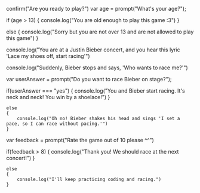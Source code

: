
confirm("Are you ready to play?")
var age = prompt("What's your age?");

if (age > 13)
{
    console.log("You are old enough to play this game :3")
}

else 
    {
        console.log("Sorry but you are not over 13 and are not allowed to play this game")
    }
    
console.log("You are at a Justin Bieber concert, and you hear this lyric 'Lace my shoes off, start racing'")

console.log("Suddenly, Bieber stops and says, 'Who wants to race me?'")

var userAnswer = prompt("Do you want to race Bieber on stage?");

if(userAnswer === "yes")
{
    console.log("You and Bieber start racing. It's neck and neck! You win by a shoelace!")
}

    else
    {
        console.log("Oh no! Bieber shakes his head and sings 'I set a pace, so I can race without pacing.'")
    }

var feedback = prompt("Rate the game out of 10 please ^^")

if(feedback > 8)
{
    console.log("Thank you! We should race at the next concert!")
}

    else
    {
        console.log("I'll keep practicing coding and racing.")
    }

